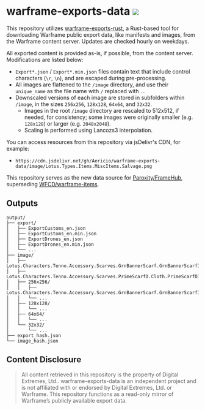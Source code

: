 # warframe-exports-data [![](https://data.jsdelivr.com/v1/package/gh/aericio/warframe-exports-data/badge)](https://www.jsdelivr.com/package/gh/aericio/warframe-exports-data)

This repository utilizes [warframe-exports-rust](https://github.com/Aericio/warframe-exports-rust), a Rust-based tool for downloading Warframe public export data, like manifests and images, from the Warframe content server. Updates are checked hourly on weekdays.

All exported content is provided as-is, if possible, from the content server. Modifications are listed below:
- `Export*.json` / `Export*.min.json` files contain text that include control characters (`\r`, `\n`), and are escaped during pre-processing.
- All images are flattened to the `/image` directory, and use their `unique_name` as the file name with `/` replaced with `.`.
- Downscaled versions of each image are stored in subfolders within `/image`, in the sizes `256x256`, `128x128`, `64x64`, and `32x32`.
  - Images in the root `/image` directory are rescaled to 512x512, if needed, for consistency; some images were originally smaller (e.g. `128x128`) or larger (e.g. `2048x2048`).
  - Scaling is performed using Lancozs3 interpolation.

You can access resources from this repository via jsDelivr's CDN, for example:
- `https://cdn.jsdelivr.net/gh/Aericio/warframe-exports-data/image/Lotus.Types.Items.MiscItems.Salvage.png`

This repository serves as the new data source for [Paroxity/FrameHub](https://github.com/Paroxity/FrameHub), superseding [WFCD/warframe-items](https://github.com/WFCD/warframe-items).

## Outputs
```
output/
├── export/
│   ├── ExportCustoms_en.json
│   ├── ExportCustoms_en.min.json
│   ├── ExportDrones_en.json
│   ├── ExportDrones_en.min.json
│   └── ...
├── image/
│   ├── Lotus.Characters.Tenno.Accessory.Scarves.GrnBannerScarf.GrnBannerScarfItem.png
│   ├── Lotus.Characters.Tenno.Accessory.Scarves.PrimeScarfD.Cloth.PrimeScarfDItem.png
│   ├── 256x256/
│   │   ├── Lotus.Characters.Tenno.Accessory.Scarves.GrnBannerScarf.GrnBannerScarfItem.png
│   │   └── ...
│   ├── 128x128/
│   │   └── ...
│   ├── 64x64/
│   │   └── ...
│   └── 32x32/
│       └── ...
├── export_hash.json
└── image_hash.json
```

## Content Disclosure
> All content retrieved in this repository is the property of Digital Extremes, Ltd.. warframe-exports-data is an independent project and is not affiliated with or endorsed by Digital Extremes, Ltd. or Warframe. This repository functions as a read-only mirror of Warframe’s publicly available export data.
